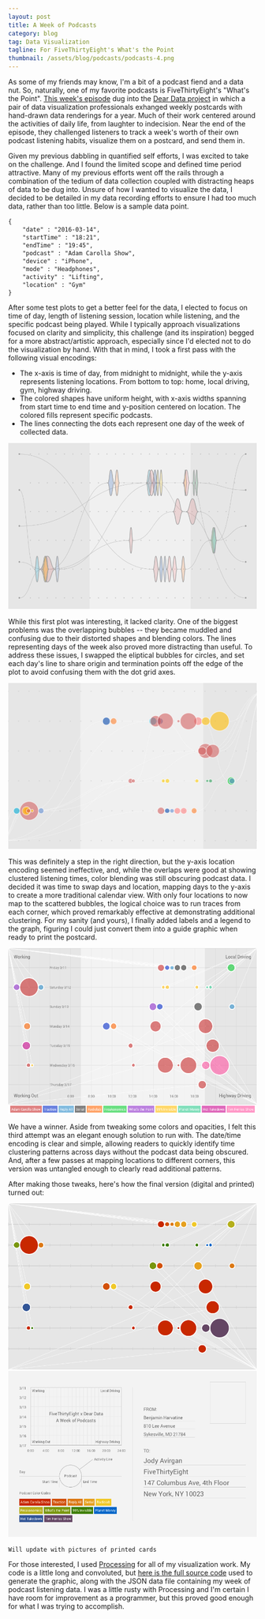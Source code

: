 ```yaml
---
layout: post
title: A Week of Podcasts
category: blog
tag: Data Visualization
tagline: For FiveThirtyEight's What's the Point
thumbnail: /assets/blog/podcasts/podcasts-4.png
---
```


As some of my friends may know, I'm a bit of a podcast fiend and a data nut. So, naturally, one of my favorite podcasts is FiveThirtyEight's "What's the Point". [This week's episode](http://fivethirtyeight.com/features/dear-data-and-fivethirtyeight-want-you-to-visualize-your-podcast-habits/) dug into the [Dear Data project](http://www.dear-data.com/by-week/) in which a pair of data visualization professionals exhanged weekly postcards with hand-drawn data renderings for a year. Much of their work centered around the activities of daily life, from laughter to indecision. Near the end of the episode, they challenged listeners to track a week's worth of their own podcast listening habits, visualize them on a postcard, and send them in.

Given my previous dabbling in quantified self efforts, I was excited to take on the challenge. And I found the limited scope and defined time period attractive. Many of my previous efforts went off the rails through a combination of the tedium of data collection coupled with distracting heaps of data to be dug into. Unsure of how I wanted to visualize the data, I decided to be detailed in my data recording efforts to ensure I had too much data, rather than too little. Below is a sample data point.

	{
		"date" : "2016-03-14",
		"startTime" : "18:21",
		"endTime" : "19:45",
		"podcast" : "Adam Carolla Show",
		"device" : "iPhone",
		"mode" : "Headphones",
		"activity" : "Lifting",
		"location" : "Gym"
	}

After some test plots to get a better feel for the data, I elected to focus on time of day, length of listening session, location while listening, and the specific podcast being played. While I typically approach visualizations focused on clarity and simplicity, this challenge (and its inspiration) begged for a more abstract/artistic approach, especially since I'd elected not to do the visualization by hand. With that in mind, I took a first pass with the following visual encodings:

* The x-axis is time of day, from midnight to midnight, while the y-axis represents listening locations. From bottom to top: home, local driving, gym, highway driving.
* The colored shapes have uniform height, with x-axis widths spanning from start time to end time and y-position centered on location. The colored fills represent specific podcasts.
* The lines connecting the dots each represent one day of the week of collected data.

[![](/assets/blog/podcasts/podcasts-1.png)](/assets/blog/podcasts/podcasts-1.png)

While this first plot was interesting, it lacked clarity. One of the biggest problems was the overlapping bubbles -- they became muddled and confusing due to their distorted shapes and blending colors. The lines representing days of the week also proved more distracting than useful. To address these issues, I swapped the eliptical bubbles for circles, and set each day's line to share origin and termination points off the edge of the plot to avoid confusing them with the dot grid axes.

[![](/assets/blog/podcasts/podcasts-2.png)](/assets/blog/podcasts/podcasts-2.png)

This was definitely a step in the right direction, but the y-axis location encoding seemed ineffective, and, while the overlaps were good at showing clustered listening times, color blending was still obscuring podcast data. I decided it was time to swap days and location, mapping days to the y-axis to create a more traditional calendar view. With only four locations to now map to the scattered bubbles, the logical choice was to run traces from each corner, which proved remarkably effective at demonstrating additional clustering. For my sanity (and yours), I finally added labels and a legend to the graph, figuring I could just convert them into a guide graphic when ready to print the postcard.

[![](/assets/blog/podcasts/podcasts-3.png)](/assets/blog/podcasts/podcasts-3.png)

We have a winner. Aside from tweaking some colors and opacities, I felt this third attempt was an elegant enough solution to run with. The date/time encoding is clear and simple, allowing readers to quickly identify time clustering patterns across days without the podcast data being obscured. And, after a few passes at mapping locations to different corners, this version was untangled enough to clearly read additional patterns.

After making those tweaks, here's how the final version (digital and printed) turned out:

[![](/assets/blog/podcasts/podcasts-4.png)](/assets/blog/podcasts/podcasts-4.png)
[![](/assets/blog/podcasts/podcasts-5.png)](/assets/blog/podcasts/podcasts-5.png)

	Will update with pictures of printed cards

For those interested, I used [Processing](http://processing.org) for all of my visualization work. My code is a little long and convoluted, but [here is the full source code](https://github.com/bdharva/processing/tree/master/538-deardata) used to generate the graphic, along with the JSON data file containing my week of podcast listening data. I was a little rusty with Processing and I'm certain I have room for improvement as a programmer, but this proved good enough for what I was trying to accomplish.